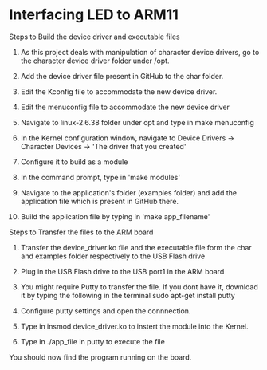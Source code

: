 # Interfacing LED to ARM11

Steps to Build the device driver and executable files
1) As this project deals with manipulation of character device drivers, go to the character device driver folder under /opt.

2) Add the device driver file present in GitHub to the char folder.

3) Edit the Kconfig file to accommodate the new device driver.

4) Edit the menuconfig file to accommodate the new device driver

5) Navigate to linux-2.6.38 folder under opt and type in make menuconfig
      
6) In the Kernel configuration window, navigate to Device Drivers -> Character Devices -> 'The driver that you created'

7) Configure it to build as a module

8) In the command prompt, type in 'make modules'

9) Navigate to the application's folder (examples folder) and add the application file which is present in GitHub there.

10) Build the application file by typing in 'make app_filename'

Steps to Transfer the files to the ARM board
1) Transfer the device_driver.ko file and the executable file form the char and examples folder respectively to the USB Flash drive

2) Plug in the USB Flash drive to the USB port1 in the ARM board

3) You might require Putty to transfer the file. If you dont have it, download it by typing the following in the terminal
    sudo apt-get install putty

4) Configure putty settings and open the connnection.

5) Type in insmod device_driver.ko to instert the module into the Kernel.

6) Type in ./app_file in putty to execute the file

You should now find the program running on the board.
